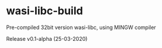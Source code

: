 # wasi-libc-build
Pre-compiled 32bit version wasi-libc, using MINGW compiler

Release v0.1-alpha (25-03-2020)
